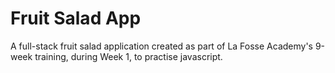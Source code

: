 # Fruit Salad App

A full-stack fruit salad application created as part of La Fosse Academy's 9-week training, during Week 1, to practise javascript.
